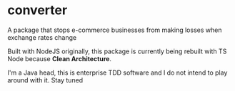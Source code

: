 # converter
A package that stops e-commerce businesses from making losses when exchange rates change

Built with NodeJS originally, this package is currently being rebuilt with TS Node because **Clean Architecture**.

I'm a Java head, this is enterprise TDD software and I do not intend to play around with it. Stay tuned
